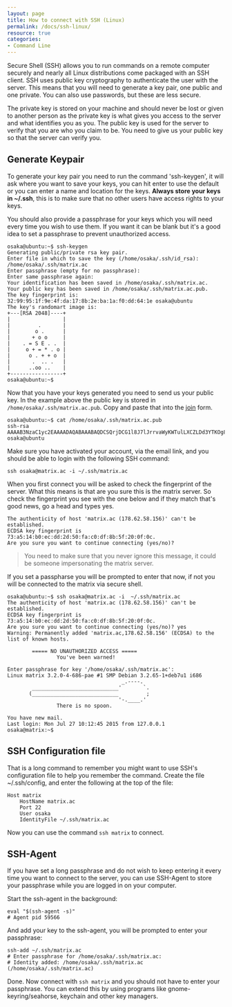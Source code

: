 ```yaml
---
layout: page
title: How to connect with SSH (Linux)
permalink: /docs/ssh-linux/
resource: true
categories:
- Command Line
---
```


Secure Shell (SSH) allows you to run commands on a remote computer securely and nearly all Linux distributions come packaged with an SSH client. SSH uses public key cryptography to authenticate the user with the server. This means that you will need to generate a key pair, one public and one private. You can also use passwords, but these are less secure.

The private key is stored on your machine and should never be lost or given to another person as the private key is what gives you access to the server and what identifies you as you. The public key is used for the server to verify that you are who you claim to be. You need to give us your public key so that the server can verify you.

## Generate Keypair

To generate your key pair you need to run the command 'ssh-keygen', it will ask where you want to save your keys, you can hit enter to use the default or you can enter a name and location for the keys. **Always store your keys in ~/.ssh**, this is to make sure that no other users have access rights to your keys.

You should also provide a passphrase for your keys which you will need every time you wish to use them. If you want it can be blank but it's a good idea to set a passphrase to prevent unauthorized access. 



	osaka@ubuntu:~$ ssh-keygen 
	Generating public/private rsa key pair.
	Enter file in which to save the key (/home/osaka/.ssh/id_rsa): /home/osaka/.ssh/matrix.ac 
	Enter passphrase (empty for no passphrase): 
	Enter same passphrase again: 
	Your identification has been saved in /home/osaka/.ssh/matrix.ac.
	Your public key has been saved in /home/osaka/.ssh/matrix.ac.pub.
	The key fingerprint is:
	32:99:95:1f:9e:4f:da:17:8b:2e:ba:1a:f0:dd:64:1e osaka@ubuntu
	The key's randomart image is:
	+---[RSA 2048]----+
	|                 |
	|         .       |
	|        o .      |
	|       + o o     |
	|    . = S E . .  |
	|     o + = * . o |
	|      o . + + o  |
	|       .  .. .   |
	|      ..oo ..    |
	+-----------------+
	osaka@ubuntu:~$ 

Now that you have your keys generated you need to send us your public key. In the example above the public key is stored in ```/home/osaka/.ssh/matrix.ac.pub```. Copy and paste that into the [join](/join) form. 

	osaka@ubuntu:~$ cat /home/osaka/.ssh/matrix.ac.pub
	ssh-rsa AAAAB3NzaC1yc2EAAAADAQABAAABAQDCSQrjDCG1l8J7lJrrvaWyKWTulLXCZLDd3YTKOg8Lsw2LAtEdEHuQEiKhQUoyxeSRB17rMWBm2+Sqh1rE68bBpiyjPPk+Pcu6FJcPYR/hFKXdxTzP9vEsMYVfE4XizkqgpYT78q4aSESBc1XiNSNLOxvc1kr5OfhzmpZuYeDC8/TGpXO1QqbP/oRas9zqi+o9eYhA3GE4u7Mc+IZLkzjtVm8Ig+DZVx+Ky4b9s8TIpx4wJXzuU74xsHY2G1b0IFnVJCfU/EPGfqbkPt4NVN9MfilkltWGla0sLacwnKNBxu9fDi3ahoAyvfNIkvbBLByfWgX/x6MDzQK/12IY4JBj osaka@ubuntu

Make sure you have activated your account, via the email link, and you should be able to login with the following SSH command: 

	ssh osaka@matrix.ac -i ~/.ssh/matrix.ac

When you first connect you will be asked to check the fingerprint of the server. What this means is that are you sure this is the matrix server. So check the fingerprint you see with the one below and if they match that's good news, go a head and types yes.

	The authenticity of host 'matrix.ac (178.62.58.156)' can't be established.
	ECDSA key fingerprint is 73:a5:14:b0:ec:dd:2d:50:fa:c0:df:8b:5f:20:0f:0c.
	Are you sure you want to continue connecting (yes/no)? 

> You need to make sure that you never ignore this message, it could be someone impersonating the matrix server.

If you set a passpharse you will be prompted to enter that now, if not you will be connected to the matrix via secure shell. 

	osaka@ubuntu:~$ ssh osaka@matrix.ac -i  ~/.ssh/matrix.ac
	The authenticity of host 'matrix.ac (178.62.58.156)' can't be established.
	ECDSA key fingerprint is 73:a5:14:b0:ec:dd:2d:50:fa:c0:df:8b:5f:20:0f:0c.
	Are you sure you want to continue connecting (yes/no)? yes
	Warning: Permanently added 'matrix.ac,178.62.58.156' (ECDSA) to the list of known hosts.

	        ===== NO UNAUTHORIZED ACCESS =====
	                You've been warned!

	Enter passphrase for key '/home/osaka/.ssh/matrix.ac': 
	Linux matrix 3.2.0-4-686-pae #1 SMP Debian 3.2.65-1+deb7u1 i686
	                                     _.----.
	        ____________________________'       `.
	       (____________________________         ;
	                                    '-.____.' 
	                There is no spoon.

	You have new mail.
	Last login: Mon Jul 27 10:12:45 2015 from 127.0.0.1
	osaka@matrix:~$ 

## SSH Configuration file

That is a long command to remember you might want to use SSH's configuration file to help you remember the command. Create the file ~/.ssh/config, and enter the following at the top of the file: 

	Host matrix
		HostName matrix.ac
		Port 22
		User osaka
		IdentityFile ~/.ssh/matrix.ac

Now you can use the command ```ssh matrix``` to connect.

## SSH-Agent

If you have set a long passphrase and do not wish to keep entering it every time you want to connect to the server, you can use SSH-Agent to store your passphrase while you are logged in on your computer. 

Start the ssh-agent in the background:

	eval "$(ssh-agent -s)"
	# Agent pid 59566

And add your key to the ssh-agent, you will be prompted to enter your passphrase: 

	ssh-add ~/.ssh/matrix.ac
	# Enter passphrase for /home/osaka/.ssh/matrix.ac: 
	# Identity added: /home/osaka/.ssh/matrix.ac (/home/osaka/.ssh/matrix.ac)


Done. Now connect with ```ssh matrix``` and you should not have to enter your passphrase. You can extend this by using programs like gnome-keyring/seahorse, keychain and other key managers.

